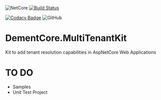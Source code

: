 ![NetCore](https://img.shields.io/badge/net%20core-2.2-sucess)
[![Build Status](https://dev.azure.com/DementCore/DementCore/_apis/build/status/dementcore.DementCore.MultiTenantKit?branchName=master)](https://dev.azure.com/DementCore/DementCore/_build/latest?definitionId=1&branchName=master)

[![Codacy Badge](https://api.codacy.com/project/badge/Grade/d9b16436ea5b428abb57059a10859ee2)](https://www.codacy.com/app/dementcore/DementCore.MultiTenantKit)
![GitHub](https://img.shields.io/github/license/dementcore/DementCore.MultiTenantKit)
# DementCore.MultiTenantKit
Kit to add tenant resolution capabilities in AspNetCore Web Applications

# TO DO
  - Samples
  - Unit Test Project
